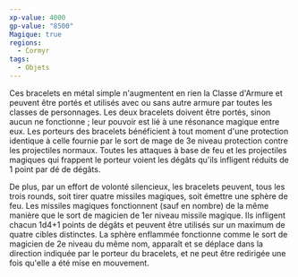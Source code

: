 ```yaml
---
xp-value: 4000
gp-value: "8500"
Magique: true
regions:
  - Cormyr
tags:
  - Objets
---
```

Ces bracelets en métal simple n'augmentent en rien la Classe d'Armure et peuvent être portés et utilisés avec ou sans autre armure par toutes les classes de personnages. Les deux bracelets doivent être portés, sinon aucun ne fonctionne ; leur pouvoir est lié à une résonance magique entre eux. Les porteurs des bracelets bénéficient à tout moment d'une protection identique à celle fournie par le sort de mage de 3e niveau protection contre les projectiles normaux. Toutes les attaques à base de feu et les projectiles magiques qui frappent le porteur voient les dégâts qu'ils infligent réduits de 1 point par dé de dégâts.

De plus, par un effort de volonté silencieux, les bracelets peuvent, tous les trois rounds, soit tirer quatre missiles magiques, soit émettre une sphère de feu. Les missiles magiques fonctionnent (sauf en nombre) de la même manière que le sort de magicien de 1er niveau missile magique. Ils infligent chacun 1d4+1 points de dégâts et peuvent être utilisés sur un maximum de quatre cibles distinctes. La sphère enflammée fonctionne comme le sort de magicien de 2e niveau du même nom, apparaît et se déplace dans la direction indiquée par le porteur du bracelets, et ne peut être redirigée une fois qu'elle a été mise en mouvement.